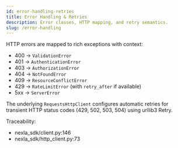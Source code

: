 ```yaml
---
id: error-handling-retries
title: Error Handling & Retries
description: Error classes, HTTP mapping, and retry semantics.
slug: /error-handling
---
```


HTTP errors are mapped to rich exceptions with context:

- 400 → `ValidationError`
- 401 → `AuthenticationError`
- 403 → `AuthorizationError`
- 404 → `NotFoundError`
- 409 → `ResourceConflictError`
- 429 → `RateLimitError` (with `retry_after` if available)
- 5xx → `ServerError`

The underlying `RequestsHttpClient` configures automatic retries for transient HTTP status codes (429, 502, 503, 504) using urllib3 Retry.

Traceability:

- nexla_sdk/client.py:146
- nexla_sdk/http_client.py:73

